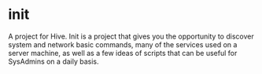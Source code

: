 # init
A project for Hive. Init is a project that gives you the opportunity to discover system and network basic commands, many of the services used on a server machine, as well as a few ideas of scripts that can be useful for SysAdmins on a daily basis.
